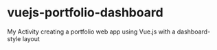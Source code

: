 # vuejs-portfolio-dashboard
My Activity creating a portfolio web app using Vue.js with a dashboard-style layout
